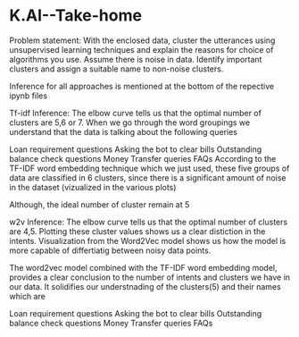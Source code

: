 # K.AI--Take-home
Problem statement: With the enclosed data, cluster the utterances using unsupervised learning techniques and explain the reasons for choice of algorithms you use. Assume there is noise in data. Identify important clusters and assign a suitable name to non-noise clusters.


Inference for all approaches is mentioned at the bottom of the repective ipynb files

Tf-idf
Inference:
The elbow curve tells us that the optimal number of clusters are 5,6 or 7. When we go through the word groupings we understand that the data is talking about the following queries

Loan requirement questions
Asking the bot to clear bills
Outstanding balance check questions
Money Transfer queries
FAQs
According to the TF-IDF word embedding technique which we just used, these five groups of data are classified in 6 clusters, since there is a significant amount of noise in the dataset (vizualized in the various plots)

Although, the ideal number of cluster remain at 5

w2v
Inference:
The elbow curve tells us that the optimal number of clusters are 4,5. Plotting these cluster values shows us a clear distiction in the intents. Visualization from the Word2Vec model shows us how the model is more capable of differtiatig between noisy data points.

The word2vec model combined with the TF-IDF word embedding model, provides a clear conclusion to the number of intents and clusters we have in our data. It solidifies our understnading of the clusters(5) and their names which are

Loan requirement questions
Asking the bot to clear bills
Outstanding balance check questions
Money Transfer queries
FAQs

​
